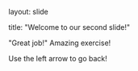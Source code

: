 layout: slide

title: "Welcome to our second slide!"

"Great job!"
Amazing exercise!

Use the left arrow to go back!
